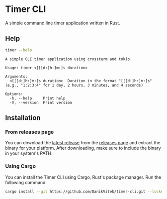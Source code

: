 # Timer CLI

A simple command line timer application written in Rust.

## Help

```bash
timer --help
```

```
A simple CLI timer application using crossterm and tokio

Usage: timer <[[[d:]h:]m:]s duration>

Arguments:
  <[[[d:]h:]m:]s duration>  Duration in the format "[[[d:]h:]m:]s" (e.g., "1:2:3:4" for 1 day, 2 hours, 3 minutes, and 4 seconds)

Options:
  -h, --help     Print help
  -V, --version  Print version
```

## Installation

### From releases page

You can download the [latest release](https://github.com/DanikVitek/timer-cli/releases/latest) from the [releases page](https://github.com/DanikVitek/timer-cli/releases)
and extract the binary for your platform. After downloading, make sure to include the binary in your system's PATH.

### Using Cargo

You can install the Timer CLI using Cargo, Rust's package manager. Run the following command:

```bash
cargo install --git https://github.com/DanikVitek/timer-cli.git --locked
```

